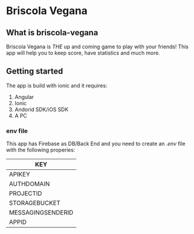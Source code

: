# Briscola Vegana

## What is briscola-vegana
Briscola Vegana is *THE* up and coming game to play with your friends! This app will help you to keep score, have statistics and much more.

## Getting started
The app is build with ionic and it requires:
1. Angular
2. Ionic
3. Andorid SDK/iOS SDK
4. A PC

### env file
This app has Firebase as DB/Back End and you need to create an *.env* file with the following properies:

| **KEY** |
|---|
|APIKEY|
|AUTHDOMAIN|
|PROJECTID|
|STORAGEBUCKET|
|MESSAGINGSENDERID|
|APPID|